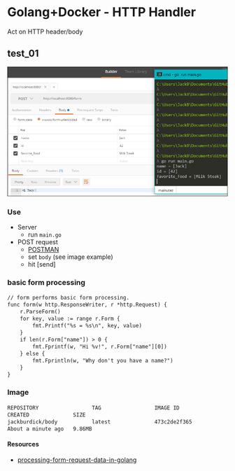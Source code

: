 [//]: # (Image References)
[image_0]: ../misc/basic_parsing_01.PNG

# Golang+Docker - HTTP Handler
Act on HTTP header/body

## test_01
![form processing][image_0] 

### Use
- Server
    - run `main.go`
- POST request
    - [POSTMAN](https://www.getpostman.com/)
    - set `body` (see image example)
    - hit [send]


### basic form processing
```golang
// form performs basic form processing.
func form(w http.ResponseWriter, r *http.Request) {
	r.ParseForm()
	for key, value := range r.Form {
		fmt.Printf("%s = %s\n", key, value)
	}
	if len(r.Form["name"]) > 0 {
		fmt.Fprintf(w, "Hi %v!", r.Form["name"][0])
	} else {
		fmt.Fprintln(w, "Why don't you have a name?")
	}
}
```

### Image
```
REPOSITORY                 TAG                 IMAGE ID            CREATED              SIZE
jackburdick/body           latest              473c2de2f365        About a minute ago   9.86MB
```

#### Resources
- [processing-form-request-data-in-golang](https://medium.com/@edwardpie/processing-form-request-data-in-golang-2dff4c2441be)
